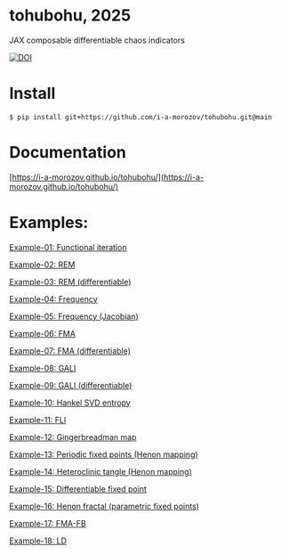 # tohubohu, 2025

JAX composable differentiable chaos indicators 

[![DOI](https://zenodo.org/badge/951085879.svg)](https://doi.org/10.5281/zenodo.15265931)

# Install

```
$ pip install git+https://github.com/i-a-morozov/tohubohu.git@main
```

# Documentation

[https://i-a-morozov.github.io/tohubohu/](https://i-a-morozov.github.io/tohubohu/)

# Examples:

[Example-01: Functional iteration](./docs/source/examples/example-00.ipynb)

[Example-02: REM](./docs/source/examples/example-01.ipynb)

[Example-03: REM (differentiable)](./docs/source/examples/example-02.ipynb)

[Example-04: Frequency](./docs/source/examples/example-03.ipynb)

[Example-05: Frequency (Jacobian)](./docs/source/examples/example-04.ipynb)

[Example-06: FMA](./docs/source/examples/example-05.ipynb)

[Example-07: FMA (differentiable)](./docs/source/examples/example-06.ipynb)

[Example-08: GALI](./docs/source/examples/example-07.ipynb)

[Example-09: GALI (differentiable)](./docs/source/examples/example-08.ipynb)

[Example-10: Hankel SVD entropy](./docs/source/examples/example-09.ipynb)

[Example-11: FLI](./docs/source/examples/example-10.ipynb)

[Example-12: Gingerbreadman map](./docs/source/examples/example-11.ipynb)

[Example-13: Periodic fixed points (Henon mapping)](./docs/source/examples/example-12.ipynb)

[Example-14: Heteroclinic tangle (Henon mapping)](./docs/source/examples/example-13.ipynb)

[Example-15:  Differentiable fixed point](./docs/source/examples/example-14.ipynb)

[Example-16: Henon fractal (parametric fixed points)](./docs/source/examples/example-15.ipynb)

[Example-17: FMA-FB](./docs/source/examples/example-16.ipynb)

[Example-18: LD](./docs/source/examples/example-17.ipynb)
